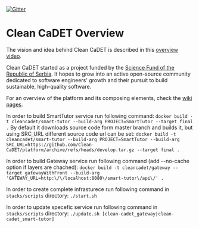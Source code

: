 [![Gitter](https://badges.gitter.im/Clean-CaDET/community.svg)](https://gitter.im/Clean-CaDET/community?utm_source=badge&utm_medium=badge&utm_campaign=pr-badge)

# Clean CaDET Overview
The vision and idea behind Clean CaDET is described in this [overview video](https://www.youtube.com/watch?v=fBENFfjC49A).

Clean CaDET started as a project funded by the [Science Fund of the Republic of Serbia](http://fondzanauku.gov.rs/?lang=en). It hopes to grow into an active open-source community dedicated to software engineers' growth and their pursuit to build sustainable, high-quality software.

For an overview of the platform and its composing elements, check the [wiki pages](https://github.com/Clean-CaDET/platform/wiki).

In order to build SmartTutor service run following command:
`docker build -t cleancadet/smart-tutor --build-arg PROJECT=SmartTutor --target final .` 
By default it downloads source code form master branch and builds it, but using SRC_URL different source code url can be set:
`docker build -t cleancadet/smart-tutor --build-arg PROJECT=SmartTutor --build-arg SRC_URL=https://github.com/Clean-CaDET/platform/archive/refs/heads/develop.tar.gz --target final .`

In order to build Gateway service run following command (add --no-cache option if layers are chached):
`docker build -t cleancadet/gateway --target gatewayWithFront --build-arg 'GATEWAY_URL=http:\/\/localhost:8080\/smart-tutor\/api\/' .`

In order to create complete infrasturece run following command in `stacks/scripts` directory:
`./start.sh`

In order to update specefic service run following command in `stacks/scripts` directory:
`./update.sh [clean-cadet_gateway|clean-cadet_smart-tutor]`